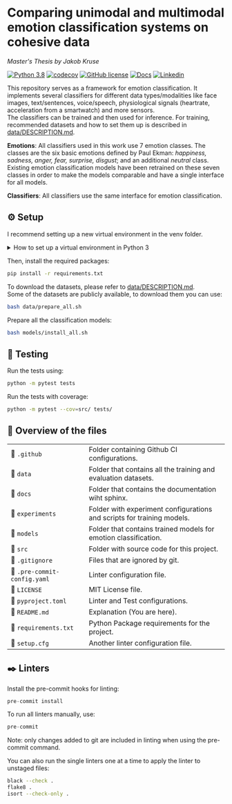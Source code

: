 # Comparing unimodal and multimodal emotion classification systems on cohesive data
*Master's Thesis by Jakob Kruse*

[![Python 3.8](https://img.shields.io/badge/Python-3.8-blue)](https://www.python.org/downloads/release/python-380/)
[![codecov](https://codecov.io/gh/jakobkruse1/emotion-recognition/branch/main/graph/badge.svg?token=2PUCAJG0XA)](https://codecov.io/gh/jakobkruse1/emotion-recognition)
[![GitHub license](https://badgen.net/github/license/jakobkruse1/emotion-recognition)](https://github.com/jakobkruse1/emotion-recognition/blob/main/LICENSE)
[![Docs](https://img.shields.io/badge/-Docs-green)](https://jakobkruse1.github.io/emotion-recognition)
[![Linkedin](https://img.shields.io/badge/-LinkedIn-blue?style=flat&logo=linkedin)](https://www.linkedin.com/in/jakob-kruse-b7293a197/)

This repository serves as a framework for emotion classification. It implements several classifiers
for different data types/modalities like face images, text/sentences, voice/speech, physiological signals (heartrate, acceleration from a smartwatch) and more sensors.  
The classifiers can be trained and then used for inference. For training, recommended datasets and how to set them up
is described in [data/DESCRIPTION.md](data/DESCRIPTION.md).  

**Emotions**: All classifiers used in this work use 7 emotion classes. The classes are the six basic emotions defined by Paul Ekman:
*happiness, sadness, anger, fear, surprise, disgust*; and an additional *neutral* class. Existing emotion classification models have been retrained on these seven classes 
in order to make the models comparable and have a single interface for all models.

**Classifiers**: All classifiers use the same interface for emotion classification.


## ⚙️ Setup
I recommend setting up a new virtual environment in the venv folder.
<details>
<summary>How to set up a virtual environment in Python 3</summary>

``` 
sudo apt install python3-pip python3-venv 
python -m venv venv
source venv/bin/activate
```
</details>

Then, install the required packages:
```bash
pip install -r requirements.txt
```
To download the datasets, please refer to [data/DESCRIPTION.md](data/DESCRIPTION.md).  
Some of the datasets are publicly available, to download them you can use:
```bash
bash data/prepare_all.sh
```
Prepare all the classification models:
```bash
bash models/install_all.sh
```

## 🧪 Testing
Run the tests using:
```bash
python -m pytest tests
```
Run the tests with coverage:
```bash
python -m pytest --cov=src/ tests/
```

## 🔮 Overview of the files

|                              |                                                                        |
|------------------------------|------------------------------------------------------------------------|
| 📂 `.github`                 | Folder containing Github CI configurations.                            |
| 📂 `data`                    | Folder that contains all the training and evaluation datasets.         |
| 📂 `docs`                    | Folder that contains the documentation wiht sphinx.                    |
| 📂 `experiments`             | Folder with experiment configurations and scripts for training models. |
| 📂 `models`                  | Folder that contains trained models for emotion classification.        |
| 📂 `src`                     | Folder with source code for this project.                              |
| 📃 `.gitignore`              | Files that are ignored by git.                                         |
| 📃 `.pre-commit-config.yaml` | Linter configuration file.                                             |
| 📃 `LICENSE`                 | MIT License file.                                                      |
| 📃 `pyproject.toml`          | Linter and Test configurations.                                        |
| 📃 `README.md`               | Explanation (You are here).                                            |
| 📃 `requirements.txt`        | Python Package requirements for the project.                           |
| 📃 `setup.cfg`               | Another linter configuration file.                                     |

## ✒️ Linters
Install the pre-commit hooks for linting:
```python
pre-commit install
```
To run all linters manually, use:
```python
pre-commit
```
Note: only changes added to git are included in linting when using the pre-commit command.

You can also run the single linters one at a time to apply the linter to unstaged files:
```bash
black --check .
flake8 .
isort --check-only .
```
